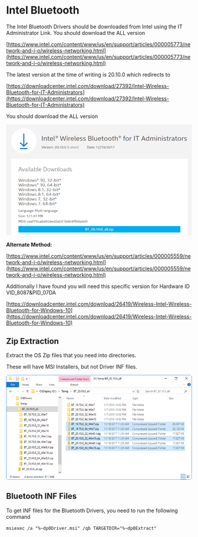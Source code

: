# Intel Bluetooth

The Intel Bluetooth Drivers should be downloaded from Intel using the IT Administrator Link. You should download the ALL version

[https://www.intel.com/content/www/us/en/support/articles/000005773/network-and-i-o/wireless-networking.html](https://www.intel.com/content/www/us/en/support/articles/000005773/network-and-i-o/wireless-networking.html)

The latest version at the time of writing is 20.10.0 which redirects to

[https://downloadcenter.intel.com/download/27392/Intel-Wireless-Bluetooth-for-IT-Administrators](https://downloadcenter.intel.com/download/27392/Intel-Wireless-Bluetooth-for-IT-Administrators)

You should download the ALL version

![](../../../.gitbook/assets/1-7-2018-12-58-17-am.png)

**Alternate Method:**

[https://www.intel.com/content/www/us/en/support/articles/000005559/network-and-i-o/wireless-networking.html](https://www.intel.com/content/www/us/en/support/articles/000005559/network-and-i-o/wireless-networking.html)

Additionally I have found you will need this specific version for Hardware ID VID\_8087&PID\_07DA

[https://downloadcenter.intel.com/download/26419/Wireless-Intel-Wireless-Bluetooth-for-Windows-10](https://downloadcenter.intel.com/download/26419/Wireless-Intel-Wireless-Bluetooth-for-Windows-10)

## Zip Extraction

Extract the OS Zip files that you need into directories.

These will have MSI Installers, but not Driver INF files.

![](../../../.gitbook/assets/1-7-2018-10-53-36-pm.png)

## Bluetooth INF Files

To get INF files for the Bluetooth Drivers, you need to run the following command

```text
msiexec /a "%~dp0Driver.msi" /qb TARGETDIR="%~dp0Extract"
```

